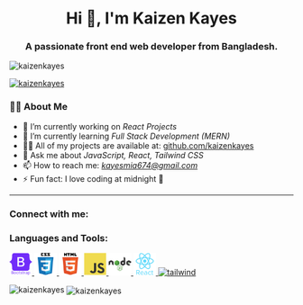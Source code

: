 <h1 align="center">Hi 👋, I'm Kaizen Kayes</h1>
<h3 align="center">A passionate front end web developer from Bangladesh.</h3>

<p align="left"> <img src="https://komarev.com/ghpvc/?username=kaizenkayes&label=Profile%20views&color=0e75b6&style=flat" alt="kaizenkayes" /> </p>

<p align="left"> <a href="https://github.com/ryo-ma/github-profile-trophy"><img src="https://github-profile-trophy.vercel.app/?username=kaizenkayes" alt="kaizenkayes" /></a> </p>

### 🙋‍♂️ About Me

- 🔭 I’m currently working on *React Projects*
- 🌱 I’m currently learning *Full Stack Development (MERN)*
- 👨‍💻 All of my projects are available at: [github.com/kaizenkayes](https://github.com/kaizenkayes)
- 💬 Ask me about *JavaScript, React, Tailwind CSS*
- 📫 How to reach me: *kayesmia674@gmail.com*
- ⚡ Fun fact: I love coding at midnight 🌙

---


<h3 align="left">Connect with me:</h3>
<p align="left">
</p>

<h3 align="left">Languages and Tools:</h3>
<p align="left"> <a href="https://getbootstrap.com" target="_blank" rel="noreferrer"> <img src="https://raw.githubusercontent.com/devicons/devicon/master/icons/bootstrap/bootstrap-plain-wordmark.svg" alt="bootstrap" width="40" height="40"/> </a> <a href="https://www.w3schools.com/css/" target="_blank" rel="noreferrer"> <img src="https://raw.githubusercontent.com/devicons/devicon/master/icons/css3/css3-original-wordmark.svg" alt="css3" width="40" height="40"/> </a> <a href="https://www.w3.org/html/" target="_blank" rel="noreferrer"> <img src="https://raw.githubusercontent.com/devicons/devicon/master/icons/html5/html5-original-wordmark.svg" alt="html5" width="40" height="40"/> </a> <a href="https://developer.mozilla.org/en-US/docs/Web/JavaScript" target="_blank" rel="noreferrer"> <img src="https://raw.githubusercontent.com/devicons/devicon/master/icons/javascript/javascript-original.svg" alt="javascript" width="40" height="40"/> </a> <a href="https://nodejs.org" target="_blank" rel="noreferrer"> <img src="https://raw.githubusercontent.com/devicons/devicon/master/icons/nodejs/nodejs-original-wordmark.svg" alt="nodejs" width="40" height="40"/> </a> <a href="https://reactjs.org/" target="_blank" rel="noreferrer"> <img src="https://raw.githubusercontent.com/devicons/devicon/master/icons/react/react-original-wordmark.svg" alt="react" width="40" height="40"/> </a> <a href="https://tailwindcss.com/" target="_blank" rel="noreferrer"> <img src="https://www.vectorlogo.zone/logos/tailwindcss/tailwindcss-icon.svg" alt="tailwind" width="40" height="40"/> </a> </p>

<p><img align="left" src="https://github-readme-stats.vercel.app/api/top-langs?username=kaizenkayes&show_icons=true&locale=en&layout=compact" alt="kaizenkayes" /></p>

<p>&nbsp;<img align="center" src="https://github-readme-stats.vercel.app/api?username=kaizenkayes&show_icons=true&locale=en" alt="kaizenkayes" /></p>
